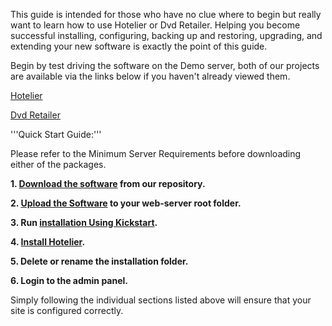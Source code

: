 This guide is intended for those who have no clue where to begin but really want to learn how to use Hotelier or Dvd Retailer. Helping you become successful installing, configuring, backing up and restoring, upgrading, and extending your new software is exactly the point of this guide.


Begin by test driving the software on the Demo server, both of our projects are available via the links below if you haven't already viewed them.


[Hotelier](http://gazette.wickedpassion.co.uk)

[Dvd Retailer](http://replicant.wickedpassion.co.uk)


'''Quick Start Guide:'''

Please refer to the Minimum Server Requirements before downloading either of the packages.


**1. [Download the software](http://wickedpassion.co.uk/wiki/index.php?title=Download_the_software) from our repository.**


**2. [Upload the Software](http://wickedpassion.co.uk/wiki/index.php?title=Upload_the_Software) to your web-server root folder.**


**3. Run [installation Using Kickstart](http://wickedpassion.co.uk/wiki/index.php?title=Installation_script).**


**4. [Install Hotelier](http://wickedpassion.co.uk/wiki/index.php?title=Install_Hotelier).**


**5. Delete or rename the installation folder.**


**6. Login to the admin panel.**


Simply following the individual sections listed above will ensure that your site is configured correctly.